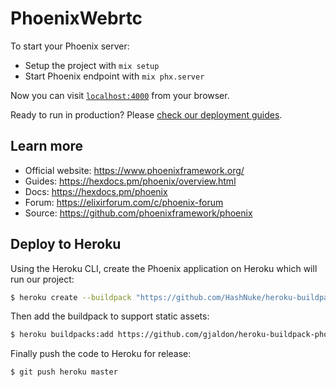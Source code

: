 # PhoenixWebrtc

To start your Phoenix server:

  * Setup the project with `mix setup`
  * Start Phoenix endpoint with `mix phx.server`

Now you can visit [`localhost:4000`](http://localhost:4000) from your browser.

Ready to run in production? Please [check our deployment guides](https://hexdocs.pm/phoenix/deployment.html).

## Learn more

  * Official website: https://www.phoenixframework.org/
  * Guides: https://hexdocs.pm/phoenix/overview.html
  * Docs: https://hexdocs.pm/phoenix
  * Forum: https://elixirforum.com/c/phoenix-forum
  * Source: https://github.com/phoenixframework/phoenix

## Deploy to Heroku

Using the Heroku CLI, create the Phoenix application on Heroku which will run our project:

```sh
$ heroku create --buildpack "https://github.com/HashNuke/heroku-buildpack-elixir.git"
```

Then add the buildpack to support static assets:

```sh
$ heroku buildpacks:add https://github.com/gjaldon/heroku-buildpack-phoenix-static.git
```

Finally push the code to Heroku for release:

```sh
$ git push heroku master
```
